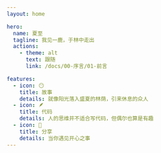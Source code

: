 ```yaml
---
layout: home

hero:
  name: 夏至
  tagline: 我见一鹿，于林中走出
  actions:
    - theme: alt
      text: 跟随
      link: /docs/00-序言/01-前言

features:
  - icon: 😶
    title: 故事
    details: 就像阳光落入盛夏的林荫，引来休息的众人
  - icon: 🪶
    title: 代码
    details: 人的思维并不适合写代码，但偶尔也算是有趣
  - icon: 🐝
    title: 分享
    details: 当你遇见开心之事
---
```

